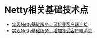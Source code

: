 # Netty相关基础技术点
- [实现Netty基础服务，可接受客户端连接](https://github.com/lhj502819/NettyRelatedExercises/tree/main/netty_base/src/main/java/cn/onenine/netty/base/netty_01)
- [实现Netty基础服务，增加接受客户端消息](https://github.com/lhj502819/NettyRelatedExercises/tree/main/netty_base/src/main/java/cn/onenine/netty/base/netty_02)